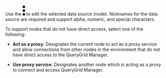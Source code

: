
Use the ![""](Images/zsz1597101912145.svg) to edit the selected data source (node). Nicknames for the data source are required and support alpha, numeric, and special characters.

To support nodes that do not have direct access, select one of the following:

-   **Act as a proxy**: Designates the current node to act as a proxy service and allow connections from other nodes in the environment that do not have direct access to the QueryGrid Manager.

-   **Use proxy service**: Designates another node which is acting as a proxy to connect and access QueryGrid Manager.


